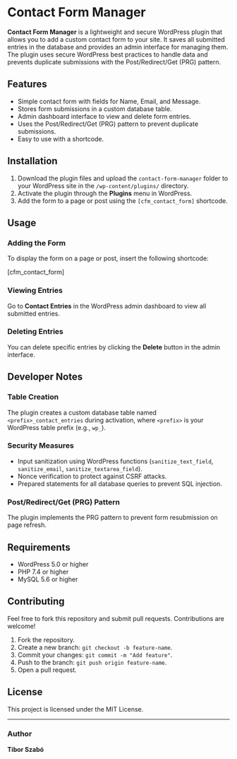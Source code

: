 # Contact Form Manager

**Contact Form Manager** is a lightweight and secure WordPress plugin that allows you to add a custom contact form to your site. It saves all submitted entries in the database and provides an admin interface for managing them. The plugin uses secure WordPress best practices to handle data and prevents duplicate submissions with the Post/Redirect/Get (PRG) pattern.

## Features

- Simple contact form with fields for Name, Email, and Message.
- Stores form submissions in a custom database table.
- Admin dashboard interface to view and delete form entries.
- Uses the Post/Redirect/Get (PRG) pattern to prevent duplicate submissions.
- Easy to use with a shortcode.

## Installation

1. Download the plugin files and upload the `contact-form-manager` folder to your WordPress site in the `/wp-content/plugins/` directory.
2. Activate the plugin through the **Plugins** menu in WordPress.
3. Add the form to a page or post using the `[cfm_contact_form]` shortcode.

## Usage

### Adding the Form
To display the form on a page or post, insert the following shortcode:

[cfm_contact_form]


### Viewing Entries
Go to **Contact Entries** in the WordPress admin dashboard to view all submitted entries.

### Deleting Entries
You can delete specific entries by clicking the **Delete** button in the admin interface.

## Developer Notes

### Table Creation
The plugin creates a custom database table named `<prefix>_contact_entries` during activation, where `<prefix>` is your WordPress table prefix (e.g., `wp_`).

### Security Measures
- Input sanitization using WordPress functions (`sanitize_text_field`, `sanitize_email`, `sanitize_textarea_field`).
- Nonce verification to protect against CSRF attacks.
- Prepared statements for all database queries to prevent SQL injection.

### Post/Redirect/Get (PRG) Pattern
The plugin implements the PRG pattern to prevent form resubmission on page refresh.


## Requirements

- WordPress 5.0 or higher
- PHP 7.4 or higher
- MySQL 5.6 or higher

## Contributing

Feel free to fork this repository and submit pull requests. Contributions are welcome!

1. Fork the repository.
2. Create a new branch: `git checkout -b feature-name`.
3. Commit your changes: `git commit -m "Add feature"`.
4. Push to the branch: `git push origin feature-name`.
5. Open a pull request.

## License

This project is licensed under the MIT License. 

---

### Author

**Tibor Szabó**  

